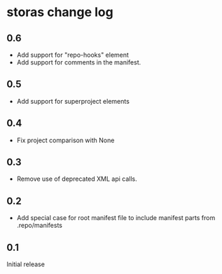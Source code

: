 # storas change log

## 0.6

* Add support for "repo-hooks" element
* Add support for comments in the manifest.

## 0.5

* Add support for superproject elements

## 0.4

* Fix project comparison with None

## 0.3

* Remove use of deprecated XML api calls.

## 0.2

* Add special case for root manifest file to include manifest parts from .repo/manifests

## 0.1

Initial release
